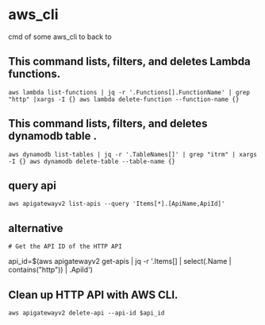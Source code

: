 # aws_cli
cmd of some aws_cli to back to

## This command lists, filters, and deletes Lambda functions.
    aws lambda list-functions | jq -r '.Functions[].FunctionName' | grep "http" |xargs -I {} aws lambda delete-function --function-name {}


## This command lists, filters, and deletes dynamodb table .
    aws dynamodb list-tables | jq -r '.TableNames[]' | grep "itrm" | xargs -I {} aws dynamodb delete-table --table-name {}
    

## query api
    aws apigatewayv2 list-apis --query 'Items[*].[ApiName,ApiId]'
    
    
## alternative 
    # Get the API ID of the HTTP API
api_id=$(aws apigatewayv2 get-apis | jq -r '.Items[] | select(.Name | contains("http")) | .ApiId')

## Clean up HTTP API with AWS CLI.
    aws apigatewayv2 delete-api --api-id $api_id
